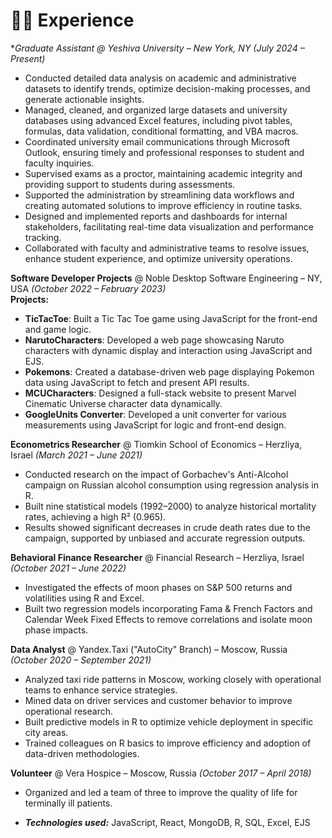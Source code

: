 # 👨‍💻 Experience

**Graduate Assistant @ Yeshiva University – New York, NY (July 2024 – Present)*
- Conducted detailed data analysis on academic and administrative datasets to identify trends, optimize decision-making processes, and generate actionable insights.
- Managed, cleaned, and organized large datasets and university databases using advanced Excel features, including pivot tables, formulas, data validation, conditional formatting, and VBA macros.
- Coordinated university email communications through Microsoft Outlook, ensuring timely and professional responses to student and faculty inquiries.
- Supervised exams as a proctor, maintaining academic integrity and providing support to students during assessments.
- Supported the administration by streamlining data workflows and creating automated solutions to improve efficiency in routine tasks.
- Designed and implemented reports and dashboards for internal stakeholders, facilitating real-time data visualization and performance tracking.
- Collaborated with faculty and administrative teams to resolve issues, enhance student experience, and optimize university operations.

**Software Developer Projects** @ Noble Desktop Software Engineering – NY, USA *(October 2022 – February 2023)*  
**Projects:**  
- **TicTacToe**: Built a Tic Tac Toe game using JavaScript for the front-end and game logic.  
- **NarutoCharacters**: Developed a web page showcasing Naruto characters with dynamic display and interaction using JavaScript and EJS.  
- **Pokemons**: Created a database-driven web page displaying Pokemon data using JavaScript to fetch and present API results.  
- **MCUCharacters**: Designed a full-stack website to present Marvel Cinematic Universe character data dynamically.  
- **GoogleUnits Converter**: Developed a unit converter for various measurements using JavaScript for logic and front-end design.  

**Econometrics Researcher** @ Tiomkin School of Economics – Herzliya, Israel *(March 2021 – June 2021)*  
- Conducted research on the impact of Gorbachev's Anti-Alcohol campaign on Russian alcohol consumption using regression analysis in R.  
- Built nine statistical models (1992–2000) to analyze historical mortality rates, achieving a high R² (0.965).  
- Results showed significant decreases in crude death rates due to the campaign, supported by unbiased and accurate regression outputs.  

**Behavioral Finance Researcher** @ Financial Research – Herzliya, Israel *(October 2021 – June 2022)*  
- Investigated the effects of moon phases on S&P 500 returns and volatilities using R and Excel.  
- Built two regression models incorporating Fama & French Factors and Calendar Week Fixed Effects to remove correlations and isolate moon phase impacts.  

**Data Analyst** @ Yandex.Taxi ("AutoCity" Branch) – Moscow, Russia *(October 2020 – September 2021)*  
- Analyzed taxi ride patterns in Moscow, working closely with operational teams to enhance service strategies.  
- Mined data on driver services and customer behavior to improve operational research.  
- Built predictive models in R to optimize vehicle deployment in specific city areas.  
- Trained colleagues on R basics to improve efficiency and adoption of data-driven methodologies.  

**Volunteer** @ Vera Hospice – Moscow, Russia *(October 2017 – April 2018)*  
- Organized and led a team of three to improve the quality of life for terminally ill patients.  

- _**Technologies used:**_ JavaScript, React, MongoDB, R, SQL, Excel, EJS  
